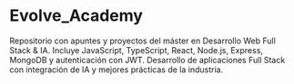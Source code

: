 # Evolve_Academy
Repositorio con apuntes y proyectos del máster en Desarrollo Web Full Stack &amp; IA. Incluye JavaScript, TypeScript, React, Node.js, Express, MongoDB y autenticación con JWT. Desarrollo de aplicaciones Full Stack con integración de IA y mejores prácticas de la industria.
